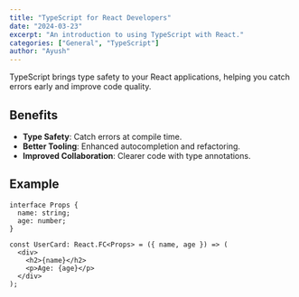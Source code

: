 ```yaml
---
title: "TypeScript for React Developers"
date: "2024-03-23"
excerpt: "An introduction to using TypeScript with React."
categories: ["General", "TypeScript"]
author: "Ayush"
---
```


TypeScript brings type safety to your React applications, helping you catch errors early and improve code quality.

## Benefits

- **Type Safety**: Catch errors at compile time.
- **Better Tooling**: Enhanced autocompletion and refactoring.
- **Improved Collaboration**: Clearer code with type annotations.

## Example

```tsx
interface Props {
  name: string;
  age: number;
}

const UserCard: React.FC<Props> = ({ name, age }) => (
  <div>
    <h2>{name}</h2>
    <p>Age: {age}</p>
  </div>
);
```
